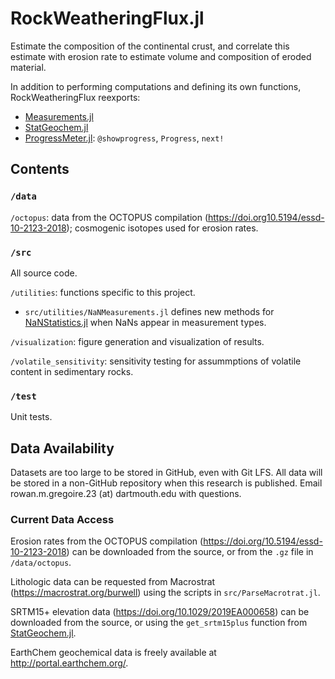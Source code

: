 # RockWeatheringFlux.jl
Estimate the composition of the continental crust, and correlate this estimate with erosion rate to estimate volume and composition of eroded material.

In addition to performing computations and defining its own functions, RockWeatheringFlux reexports:

* [Measurements.jl](https://github.com/JuliaPhysics/Measurements.jl)
* [StatGeochem.jl](https://github.com/brenhinkeller/StatGeochem.jl)
* [ProgressMeter.jl](https://github.com/timholy/ProgressMeter.jl): `@showprogress`, `Progress`, `next!`

## Contents
### `/data`

`/octopus`: data from the OCTOPUS compilation (https://doi.org10.5194/essd-10-2123-2018); cosmogenic isotopes used for erosion rates. 

### `/src`

All source code.

`/utilities`: functions specific to this project.

* `src/utilities/NaNMeasurements.jl` defines new methods for [NaNStatistics.jl](https://github.com/brenhinkeller/NaNStatistics.jl) when NaNs appear in measurement types.

`/visualization`: figure generation and visualization of results.

`/volatile_sensitivity`: sensitivity testing for assummptions of volatile content in sedimentary rocks.

### `/test`

Unit tests.

## Data Availability
Datasets are too large to be stored in GitHub, even with Git LFS. All data will be stored in a non-GitHub repository when this research is published. Email rowan.m.gregoire.23 (at) dartmouth.edu with questions.

### Current Data Access

Erosion rates from the OCTOPUS compilation (https://doi.org/10.5194/essd-10-2123-2018) can be downloaded from the source, or from the `.gz` file in `/data/octopus`.

Lithologic data can be requested from Macrostrat (https://macrostrat.org/burwell) using the scripts in `src/ParseMacrotrat.jl`.

SRTM15+ elevation data (https://doi.org/10.1029/2019EA000658) can be downloaded from the source, or using the `get_srtm15plus` function from [StatGeochem.jl](https://github.com/brenhinkeller/StatGeochem.jl).

EarthChem geochemical data is freely available at http://portal.earthchem.org/.